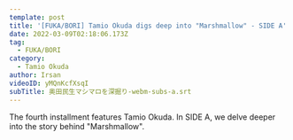 ```yaml
---
template: post
title: '[FUKA/BORI] Tamio Okuda digs deep into "Marshmallow" - SIDE A'
date: 2022-03-09T02:18:06.173Z
tag:
  - FUKA/BORI
category:
  - Tamio Okuda
author: Irsan
videoID: yMQnKcfXsqI
subTitle: 奥田民生マシマロを深掘り-webm-subs-a.srt
---
```

The fourth installment features Tamio Okuda.
In SIDE A, we delve deeper into the story behind "Marshmallow".